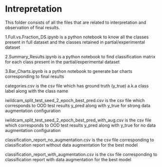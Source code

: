 # Intrepretation
This folder consists of all the files that are related to interpretation and observation of final results.

1.Full.vs.Fraction_DS.ipynb is a python notebook to know all the classes present in full dataset and the classes retained in partial/experimental dataset

2.Summary_Results.ipynb is a python notebook to find classification matrix for each class present in the partial/experimental dataset

3.Bar_Charts.ipynb is a python notebook to generate bar charts corresponding to final results

categories.csv is the csv file which has ground truth (y_true) a.k.a class label along with the class name

iwildcam_split_test_seed_2_epoch_best_pred.csv is the csv file which corresponds to OOD test results y_pred along with y_true for strong data augmentation configuration

iwildcam_split_test_seed_2_epoch_best_pred_with_aug.csv is the csv file which corresponds to OOD test results y_pred along with y_true for no data augmentation configuration

classification_report_no_augmentation.csv is the csv file corresponding to classification report without data augmentation for the best model

classification_report_with_augmentation.csv is the csv file corresponding to classification report with data augmentation for the best model
